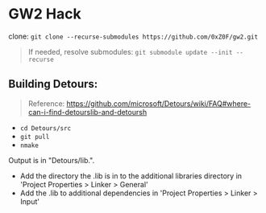 # GW2 Hack

clone: `git clone --recurse-submodules https://github.com/0xZ0F/gw2.git`

> If needed, resolve submodules: `git submodule update --init --recurse`

## Building Detours:
> Reference: https://github.com/microsoft/Detours/wiki/FAQ#where-can-i-find-detourslib-and-detoursh

* `cd Detours/src`
* `git pull`
* `nmake`

Output is in "Detours/lib.<ARCH>".

* Add the directory the .lib is in to the additional libraries directory in 'Project Properties > Linker > General'
* Add the .lib to additional dependencies in 'Project Properties > Linker > Input'
